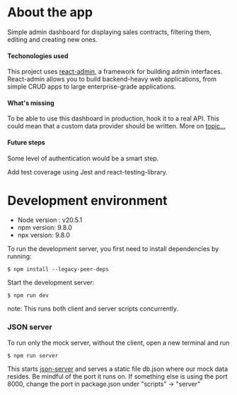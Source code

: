# About the app 

Simple admin dashboard for displaying sales contracts, filtering them, editing and creating new ones. 

#### Techonologies used

This project uses [react-admin](https://marmelab.com/react-admin/), a framework for building admin interfaces. React-admin allows you to build backend-heavy web applications, from simple CRUD apps to large enterprise-grade applications.

#### What's missing 

To be able to use this dashboard in production, hook it to a real API. This could mean that a custom data provider should be written. More on [topic...](https://marmelab.com/react-admin/DataProviderWriting.html) 

#### Future steps

Some level of authentication would be a smart step.

Add test coverage using Jest and react-testing-library.

# Development environment

- Node version : v20.5.1
- npm version: 9.8.0
- npx version: 9.8.0

To run the development server, you first need to install dependencies by running:

```
$ npm install --legacy-peer-deps
```

Start the development server:

```
$ npm run dev
```

note: This runs both client and server scripts concurrently.


### JSON server

To run only the mock server, without the client, open a new terminal and run

```
$ npm run server
```

This starts [json-server](https://www.npmjs.com/package/json-server) and serves a static file db.json where our mock data resides. 
Be mindful of the port it runs on. If something else is using the port 8000, change the port in package.json under "scripts" -> "server"
